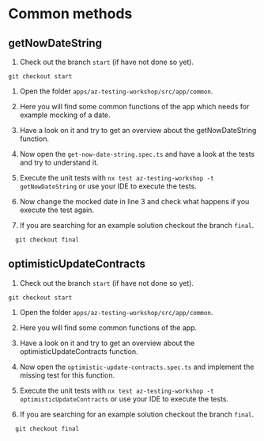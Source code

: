 # Common methods

## getNowDateString

1. Check out the branch `start` (if have not done so yet).

```console
git checkout start
```

1. Open the folder `apps/az-testing-workshop/src/app/common`.

1. Here you will find some common functions of the app which needs for example mocking of a date.

1. Have a look on it and try to get an overview about the getNowDateString function.

1. Now open the `get-now-date-string.spec.ts` and have a look at the tests and try to understand it.

1. Execute the unit tests with `nx test az-testing-workshop -t getNowDateString` or use your IDE to execute the tests.

1. Now change the mocked date in line 3 and check what happens if you execute the test again.

1. If you are searching for an example solution checkout the branch `final`.

```console
  git checkout final
```

## optimisticUpdateContracts

1. Check out the branch `start` (if have not done so yet).

```console
git checkout start
```

1. Open the folder `apps/az-testing-workshop/src/app/common`.

1. Here you will find some common functions of the app.

1. Have a look on it and try to get an overview about the optimisticUpdateContracts function.

1. Now open the `optimistic-update-contracts.spec.ts` and implement the missing test for this function.

1. Execute the unit tests with `nx test az-testing-workshop -t optimisticUpdateContracts` or use your IDE to execute the tests.

1. If you are searching for an example solution checkout the branch `final`.

```console
  git checkout final
```
